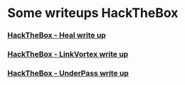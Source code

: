 # Some writeups HackTheBox

### [HackTheBox - Heal write up](https://github.com/t2pp2p/ctf/blob/main/Heal/HackTheBox%20Heal.md)

### [HackTheBox - LinkVortex write up](https://github.com/t2pp2p/ctf/blob/main/LinkVortex/HackTheBox-LinkVortex.md)

### [HackTheBox - UnderPass write up](https://github.com/t2pp2p/ctf/blob/main/UnderPass/HackTheBox%20UnderPass.md)
